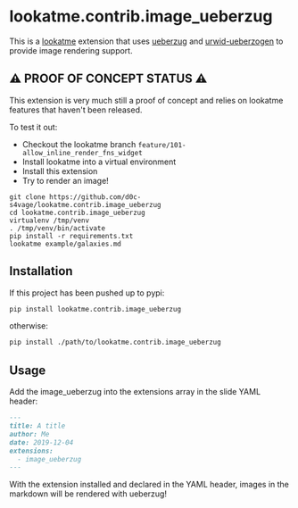 # lookatme.contrib.image_ueberzug

This is a [lookatme](https://github.com/d0c-s4vage/lookatme) extension that
uses [ueberzug](https://github.com/seebye/ueberzug) and
[urwid-ueberzogen](https://github.com/seebye/urwid-ueberzogen/tree/master/urwid_ueberzogen)
to provide image rendering support.

## ⚠️  PROOF OF CONCEPT STATUS ⚠️

This extension is very much still a proof of concept and relies on lookatme
features that haven't been released.

To test it out:

* Checkout the lookatme branch `feature/101-allow_inline_render_fns_widget`
* Install lookatme into a virtual environment
* Install this extension
* Try to render an image!

```
git clone https://github.com/d0c-s4vage/lookatme.contrib.image_ueberzug
cd lookatme.contrib.image_ueberzug
virtualenv /tmp/venv
. /tmp/venv/bin/activate
pip install -r requirements.txt
lookatme example/galaxies.md
```

## Installation

If this project has been pushed up to pypi:

```bash
pip install lookatme.contrib.image_ueberzug
```

otherwise:

```bash
pip install ./path/to/lookatme.contrib.image_ueberzug
```

## Usage

Add the image_ueberzug into the extensions array in the
slide YAML header:

```markdown
---
title: A title
author: Me
date: 2019-12-04
extensions:
  - image_ueberzug
---
```

With the extension installed and declared in the YAML header, images in the
markdown will be rendered with ueberzug!
